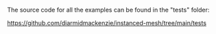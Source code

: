 

The source code for all the examples can be found in the "tests" folder:

https://github.com/diarmidmackenzie/instanced-mesh/tree/main/tests

